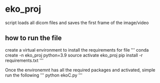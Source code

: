 # eko_proj


script loads all dicom files and saves the first frame of the image/video

## how to run the file

create a virtual environment to install the requirements for file
'''
    conda create -n eko_proj python=3.9
    source activate eko_proj
    pip install -r requirements.txt
'''

Once the environemnt has all the required packages and activated, simple run the following
'''
    python ekoC.py
'''



